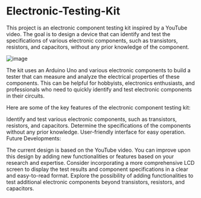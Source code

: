 # Electronic-Testing-Kit

This project is an electronic component testing kit inspired by a YouTube video.
The goal is to design a device that can identify and test the specifications of various electronic components, such as transistors, resistors, and capacitors, without any prior knowledge of the component.

![image](https://github.com/ShashankRaut1604/Electronic-Testing-Kit/assets/157049159/7778d4b7-de66-4d84-8ea5-483092076f93)

The kit uses an Arduino Uno and various electronic components to build a tester that can measure and analyze the electrical properties of these components. This can be helpful for hobbyists, electronics enthusiasts, and professionals who need to quickly identify and test electronic components in their circuits.

Here are some of the key features of the electronic component testing kit:

Identify and test various electronic components, such as transistors, resistors, and capacitors.
Determine the specifications of the components without any prior knowledge.
User-friendly interface for easy operation.
Future Developments:

The current design is based on the YouTube video. You can improve upon this design by adding new functionalities or features based on your research and expertise.
Consider incorporating a more comprehensive LCD screen to display the test results and component specifications in a clear and easy-to-read format.
Explore the possibility of adding functionalities to test additional electronic components beyond transistors, resistors, and capacitors.
